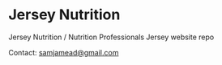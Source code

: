 # Jersey Nutrition

Jersey Nutrition / Nutrition Professionals Jersey website repo

Contact: samjamead@gmail.com 

